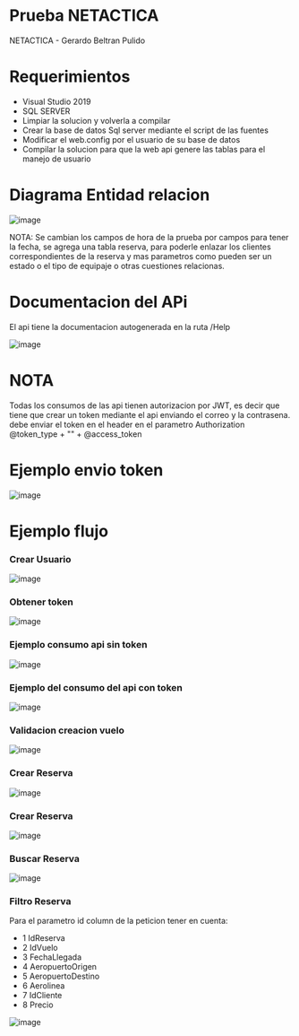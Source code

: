 # Prueba NETACTICA 
 NETACTICA - Gerardo Beltran Pulido
 

# Requerimientos
* Visual Studio 2019
* SQL SERVER
* Limpiar la solucion y volverla a compilar
* Crear la base de datos Sql server mediante el script de las fuentes
* Modificar el web.config por el usuario de su base de datos 
* Compilar la solucion para que la web api genere las tablas para el manejo de usuario

# Diagrama Entidad relacion 

![image](https://user-images.githubusercontent.com/36347245/126010507-f50e4612-3c84-47a1-b88d-e3bdceb77533.png)

NOTA: Se cambian los campos de hora de la prueba por campos para tener la fecha, se agrega una tabla reserva, para poderle enlazar los clientes correspondientes de la reserva y mas parametros como pueden ser un estado o el tipo de equipaje o otras cuestiones relacionas.

# Documentacion del APi

El api tiene la documentacion autogenerada en la ruta /Help

![image](https://user-images.githubusercontent.com/36347245/126008525-5ad78863-73c4-46b1-bd77-4951ce2d8d37.png)


# NOTA
Todas los consumos de las api tienen autorizacion por JWT, es decir que tiene que crear un token mediante el api enviando el correo y la contrasena.
debe enviar el token en el header en el parametro Authorization @token_type + "" + @access_token

# Ejemplo envio token

![image](https://user-images.githubusercontent.com/36347245/126008335-a902971e-3135-43c8-b502-04aca2659bef.png)


# Ejemplo flujo 
### Crear Usuario
![image](https://user-images.githubusercontent.com/36347245/126008071-f68cc8f4-ba42-46f2-8d5b-6e424dda2978.png)


### Obtener token
![image](https://user-images.githubusercontent.com/36347245/126008108-042cfee9-460e-44f3-bd55-9173bd569f5f.png)


### Ejemplo consumo api sin token

![image](https://user-images.githubusercontent.com/36347245/126008191-5f3b8547-241c-437c-9f07-5823a5d6e5ac.png)

### Ejemplo del consumo del api con token

![image](https://user-images.githubusercontent.com/36347245/126008697-d40aaa98-6732-4405-a434-d6a00c4dba04.png)

### Validacion creacion vuelo 

![image](https://user-images.githubusercontent.com/36347245/126008728-09d8d09c-4012-47b1-b2c1-9be4eb9aa798.png)

### Crear Reserva

![image](https://user-images.githubusercontent.com/36347245/126008951-9ff294ca-57ef-4ba7-972f-865d16a39b42.png)

### Crear Reserva

![image](https://user-images.githubusercontent.com/36347245/126009219-b6d33b2f-6821-4748-8195-7739c3d26ba6.png)

### Buscar Reserva

![image](https://user-images.githubusercontent.com/36347245/126008809-33fc97b0-2b29-4f17-b8ac-75c48a2ca3fb.png)

### Filtro Reserva

Para el parametro id column de la peticion tener en cuenta:

* 1 IdReserva 
* 2 IdVuelo
* 3 FechaLlegada
* 4 AeropuertoOrigen
* 5 AeropuertoDestino
* 6 Aerolinea
* 7 IdCliente
* 8 Precio

![image](https://user-images.githubusercontent.com/36347245/126009161-e1494f70-7f05-4187-a47d-af2a0f7b6e9b.png)
